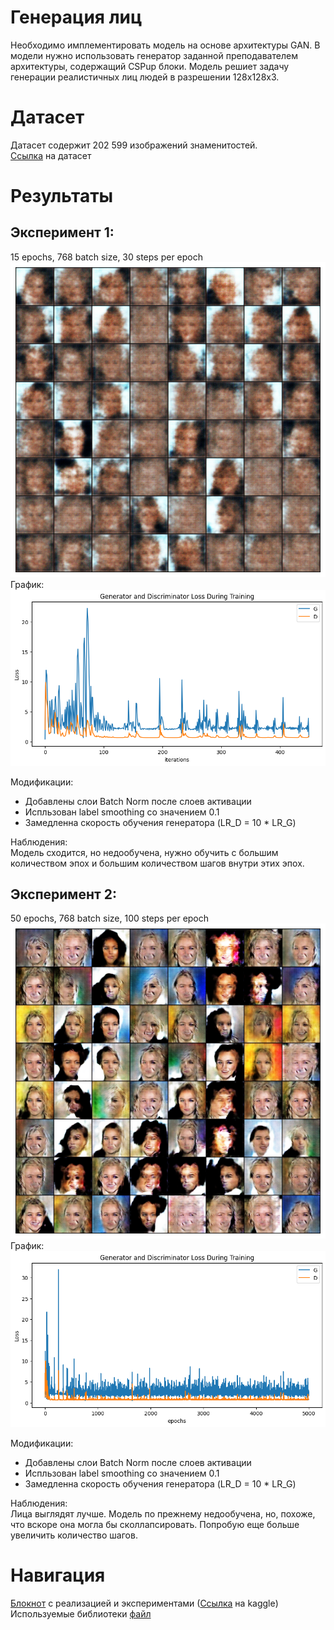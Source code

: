 # Генерация лиц
Необходимо имплементировать модель на основе архитектуры GAN. В модели нужно использовать генератор заданной преподавателем архитектуры, содержащий CSPup блоки.
Модель решиет задачу генерации реалистичных лиц людей в разрешении 128x128x3.

# Датасет
Датасет содержит 202 599 изображений знаменитостей.  <br />
[Ссылка](https://www.kaggle.com/datasets/jessicali9530/celeba-dataset) на датасет  <br /> 
# Результаты

## Эксперимент 1:
15 epochs, 768 batch size, 30 steps per epoch  <br /> 
![Результат](/results/1_experiment.png)  <br /> 
График: 
![График функции потерь](/graphs/1_experiment.png)

Модификации: 
* Добавлены слои Batch Norm после слоев активации
* Испльзован label smoothing со значением 0.1
* Замедленна скорость обучения генератора (LR_D = 10 * LR_G)

Наблюдения:  <br /> 
Модель сходится, но недообучена, нужно обучить с большим количеством эпох и большим количеством шагов внутри этих эпох.

## Эксперимент 2:
50 epochs, 768 batch size, 100 steps per epoch  <br /> 
![Результат](/results/2_experiment.png)  <br /> 
График: 
![График функции потерь](/graphs/2_experiment.png)

Модификации: 
* Добавлены слои Batch Norm после слоев активации
* Испльзован label smoothing со значением 0.1
* Замедленна скорость обучения генератора (LR_D = 10 * LR_G)

Наблюдения:  <br /> 
Лица выглядят лучше. Модель по прежнему недообучена, но, похоже, что вскоре она могла бы сколлапсировать. Попробую еще больше увеличить количество шагов.

# Навигация

[Блокнот](/gan-cspup.ipynb) с реализацией и экспериментами ([Ссылка](https://www.kaggle.com/realist967/gan-cspup) на kaggle)  <br /> 
Используемые библиотеки [файл](/requirements.txt)
